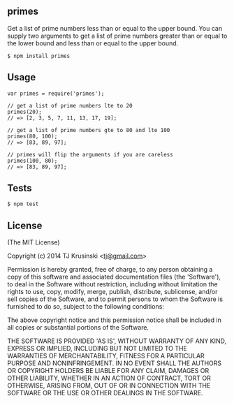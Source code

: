 ## primes

Get a list of prime numbers less than or equal to the upper bound. You can supply two arguments to get a list of prime numbers greater than or equal to the lower bound and less than or equal to the upper bound.

```
$ npm install primes
```

## Usage

```
var primes = require('primes');

// get a list of prime numbers lte to 20
primes(20);
// => [2, 3, 5, 7, 11, 13, 17, 19];

// get a list of prime numbers gte to 80 and lte 100
primes(80, 100);
// => [83, 89, 97];

// primes will flip the arguments if you are careless
primes(100, 80);
// => [83, 89, 97];
```

## Tests

```
$ npm test
```

## License

(The MIT License)

Copyright (c) 2014 TJ Krusinski &lt;tj@gmail.com&gt;

Permission is hereby granted, free of charge, to any person obtaining
a copy of this software and associated documentation files (the
'Software'), to deal in the Software without restriction, including
without limitation the rights to use, copy, modify, merge, publish,
distribute, sublicense, and/or sell copies of the Software, and to
permit persons to whom the Software is furnished to do so, subject to
the following conditions:

The above copyright notice and this permission notice shall be
included in all copies or substantial portions of the Software.

THE SOFTWARE IS PROVIDED 'AS IS', WITHOUT WARRANTY OF ANY KIND,
EXPRESS OR IMPLIED, INCLUDING BUT NOT LIMITED TO THE WARRANTIES OF
MERCHANTABILITY, FITNESS FOR A PARTICULAR PURPOSE AND NONINFRINGEMENT.
IN NO EVENT SHALL THE AUTHORS OR COPYRIGHT HOLDERS BE LIABLE FOR ANY
CLAIM, DAMAGES OR OTHER LIABILITY, WHETHER IN AN ACTION OF CONTRACT,
TORT OR OTHERWISE, ARISING FROM, OUT OF OR IN CONNECTION WITH THE
SOFTWARE OR THE USE OR OTHER DEALINGS IN THE SOFTWARE.
